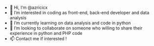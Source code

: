 - 👋 Hi, I’m @azricicx
- 👀 I’m interested in coding as front-end, back-end developer and data analysis
- 🌱 I’m currently learning on data analysis and code in python
- 💞️ I’m looking to collaborate on someone who willing to share their experience in python and PHP code
- 📫 Contact me if interested !

<!---
azricicx/azricicx is a ✨ special ✨ repository because its `README.md` (this file) appears on your GitHub profile.
You can click the Preview link to take a look at your changes.
--->
